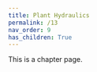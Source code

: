 ```yaml
---
title: Plant Hydraulics
permalink: /13
nav_order: 9
has_children: True
---
```


This is a chapter page.